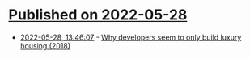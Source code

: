 # [Published on 2022-05-28](index.md)

* [2022-05-28, 13:46:07](https://news.ycombinator.com/item?id=31540281) - [Why developers seem to only build luxury housing (2018)](https://ggwash.org/view/68496/why-are-developers-only-building-luxury-housing)
